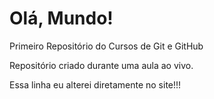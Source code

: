 # Olá, Mundo!
 Primeiro Repositório do Cursos de Git e GitHub

Repositório criado durante uma aula ao vivo.

Essa linha eu alterei diretamente no site!!!

